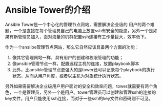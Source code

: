 # Ansible Tower的介绍

Ansible Tower是一个中心化的管理节点网站，需要解决企业级的 用户的两个难题，一个是直接在每个管理员自己的电脑上放置ssh有安全的隐患，另外一个是如果有新管理员加入，面对海量的机群配置ssh连接有工作量巨大，效率低下。

作为一个ansilbe管理节点网站，那么它自然应该具备两个方面的功能：

1. 像其它管理网站一样，具有用户的创建和权限管理的功能；
2. 像ansible管理节点一样，配置远程主机的连接，放置playbook脚本
3. 此外，比ansible管理节点更强大的是tower还可以记录每个playbook的执行状态，从而从用户角度，或者以主机为对象统计执行状态。

另外如果需要解决企业级用户用户面对的安全和效率问题，tower就需要有两个角色，一个是管理员，另外一个是用户。tower管理员可以创建和管理ssh的连接的key文件，用户只能使用ssh连接，而对于一些ssh的key文件和密码则不可见。

